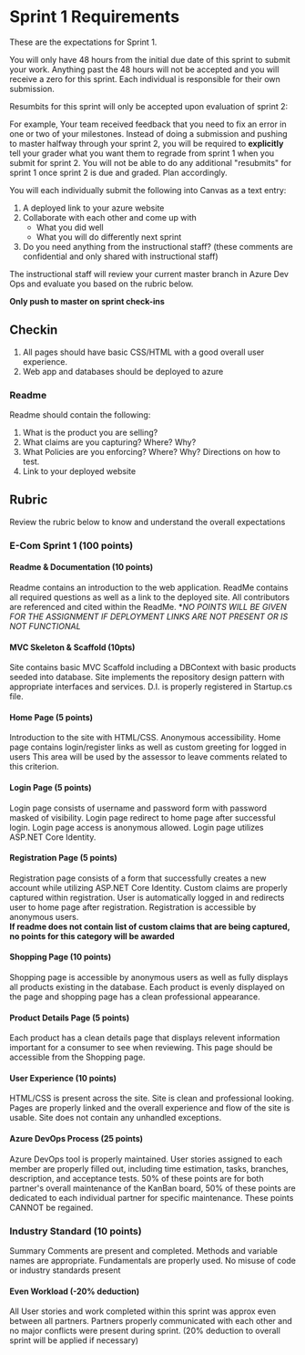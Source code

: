 # Sprint 1 Requirements

These are the expectations for Sprint 1.

You will only have 48 hours from the initial due date of this sprint to submit your work. Anything past the 48 hours will not be accepted and you will receive a zero for this sprint. Each individual is responsible for their own submission. 

Resumbits for this sprint will only be accepted upon evaluation of sprint 2:

For example, Your team received feedback that you need to fix an error in one or two of your milestones. Instead of doing a submission and pushing to master halfway through your sprint 2, you will be required to **explicitly** tell your grader what you want them to regrade from sprint 1 when you submit for sprint 2. You will not be able to do any additional "resubmits" for sprint 1 once sprint 2 is due and graded. Plan accordingly.

You will each individually submit the following into Canvas as a text entry:

1. A deployed link to your azure website
2. Collaborate with each other and come up with 
    - What you did well
    - What you will do differently next sprint
3. Do you need anything from the instructional staff? (these comments are confidential and only shared with instructional staff)

The instructional staff will review your current master branch in Azure Dev Ops and evaluate you based on the rubric below.

**Only push to master on sprint check-ins**


## Checkin

1. All pages should have basic CSS/HTML with a good overall user experience.
2. Web app and databases should be deployed to azure

### Readme

Readme should contain the following:
  1. What is the product you are selling?
  2. What claims are you capturing? Where? Why?
  3. What Policies are you enforcing? Where? Why? Directions on how to test.
  4. Link to your deployed website


## Rubric

Review the rubric below to know and understand the overall expectations

### E-Com Sprint 1 (100 points)

#### Readme & Documentation (10 points)
Readme contains an introduction to the web application. ReadMe contains all required questions as well as a link to the 
deployed site. All contributors are referenced and cited within the ReadMe. 
**NO POINTS WILL BE GIVEN FOR THE ASSIGNMENT IF DEPLOYMENT LINKS ARE NOT PRESENT OR IS NOT FUNCTIONAL*

#### MVC Skeleton & Scaffold (10pts)
Site contains basic MVC Scaffold including a DBContext with basic products seeded into database. 
Site implements the repository design pattern with appropriate interfaces and services. D.I. is properly registered in 
Startup.cs file.

#### Home Page (5 points)
Introduction to the site with HTML/CSS. Anonymous accessibility. Home page contains login/register links as well as 
custom greeting for logged in users
This area will be used by the assessor to leave comments related to this criterion.

#### Login Page (5 points)
Login page consists of username and password form with password masked of visibility. Login page redirect to home 
page after successful login. Login page access is anonymous allowed. Login page utilizes ASP.NET Core Identity.

#### Registration Page (5 points)
Registration page consists of a form that successfully creates a new account while utilizing ASP.NET Core Identity. 
Custom claims are properly captured within registration. User is automatically logged in and redirects user to 
home page after registration. Registration is accessible by anonymous users.  
**If readme does not contain list of custom claims that are being captured, no points for this category will be awarded**

#### Shopping Page (10 points)
Shopping page is accessible by anonymous users as well as fully displays all products existing in the database. 
Each product is evenly displayed on the page and shopping page has a clean professional appearance.

#### Product Details Page (5 points)
Each product has a clean details page that displays relevent information important for a consumer to see when reviewing. This page should be accessible from the Shopping page.

#### User Experience (10 points)
HTML/CSS is present across the site. Site is clean and professional looking. Pages are properly linked and the overall 
experience and flow of the site is usable. Site does not contain any unhandled exceptions.

#### Azure DevOps Process (25 points)
Azure DevOps tool is properly maintained. User stories assigned to each member are properly filled out, 
including time estimation, tasks, branches, description, and acceptance tests. 50% of these points are for both 
partner's overall maintenance of the KanBan board, 50% of these points are dedicated to each individual partner for 
specific maintenance. These points CANNOT be regained.

### Industry Standard (10 points)
Summary Comments are present and completed. Methods and variable names are appropriate. Fundamentals are 
properly used. No misuse of code or industry standards present

#### Even Workload (-20% deduction)
All User stories and work completed within this sprint was approx even between all partners. Partners properly 
communicated with each other and no major conflicts were present during sprint. (20% deduction to overall sprint will 
be applied if necessary)
